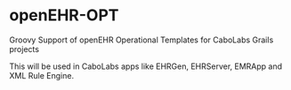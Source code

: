 openEHR-OPT
===========

Groovy Support of openEHR Operational Templates for CaboLabs Grails projects

This will be used in CaboLabs apps like EHRGen, EHRServer, EMRApp and XML Rule Engine.